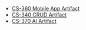 - [CS-360 Mobile App Artifact](artifacts/CS-360/)
- [CS-340 CRUD Artifact](artifacts/CS-340/)
- [CS-370 AI Artifact](artifacts/CS-370/)
